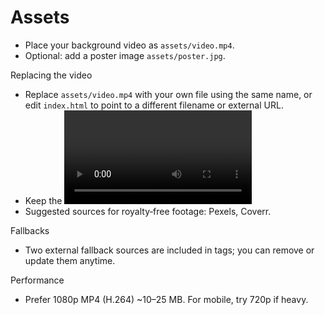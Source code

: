 # Assets

- Place your background video as `assets/video.mp4`.
- Optional: add a poster image `assets/poster.jpg`.

Replacing the video
- Replace `assets/video.mp4` with your own file using the same name, or edit `index.html` to point to a different filename or external URL.
- Keep the <video> attributes: `autoplay`, `muted`, `loop`, `playsinline` for mobile autoplay.
- Suggested sources for royalty‑free footage: Pexels, Coverr.

Fallbacks
- Two external fallback sources are included in <source> tags; you can remove or update them anytime.

Performance
- Prefer 1080p MP4 (H.264) ~10–25 MB. For mobile, try 720p if heavy.
